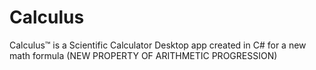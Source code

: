 # Calculus
Calculus™  is a Scientific Calculator Desktop app created in C# for a new math formula (NEW PROPERTY OF ARITHMETIC PROGRESSION)
